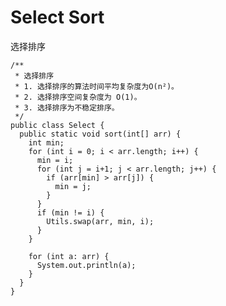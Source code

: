 # Select Sort
选择排序

    /**
     * 选择排序
     * 1. 选择排序的算法时间平均复杂度为O(n²)。
     * 2. 选择排序空间复杂度为 O(1)。
     * 3. 选择排序为不稳定排序。
     */
    public class Select {
      public static void sort(int[] arr) {
        int min;
        for (int i = 0; i < arr.length; i++) {
          min = i;
          for (int j = i+1; j < arr.length; j++) {
            if (arr[min] > arr[j]) {
              min = j;
            }
          }
          if (min != i) {
            Utils.swap(arr, min, i);
          }
        }

        for (int a: arr) {
          System.out.println(a);
        }
      }
    }
